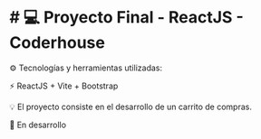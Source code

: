 # # :computer: Proyecto Final - ReactJS - Coderhouse

:gear: Tecnologías y herramientas utilizadas:

:zap: ReactJS + Vite + Bootstrap
<br/>

:bulb: El proyecto consiste en el desarrollo de un carrito de compras.
<br/>

:battery: En desarrollo
